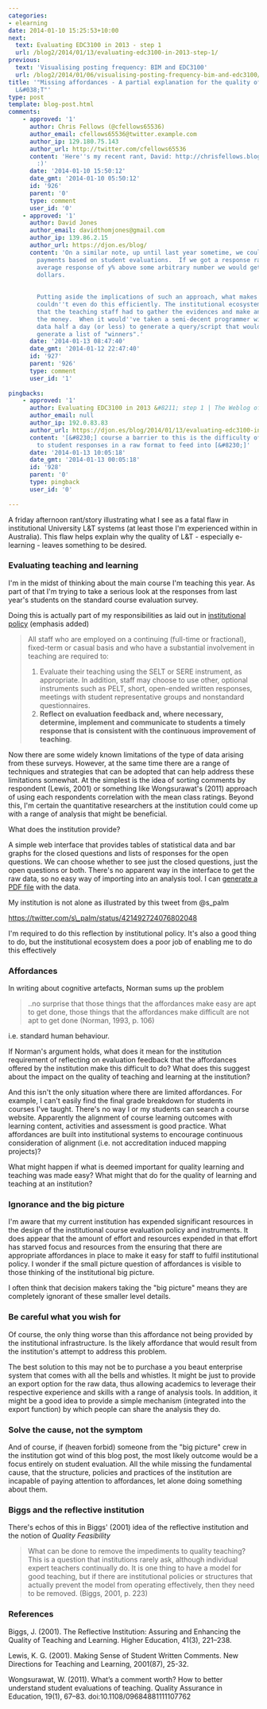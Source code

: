 ```yaml
---
categories:
- elearning
date: 2014-01-10 15:25:53+10:00
next:
  text: Evaluating EDC3100 in 2013 - step 1
  url: /blog2/2014/01/13/evaluating-edc3100-in-2013-step-1/
previous:
  text: 'Visualising posting frequency: BIM and EDC3100'
  url: /blog2/2014/01/06/visualising-posting-frequency-bim-and-edc3100/
title: '"Missing affordances - A partial explanation for the quality of University
  L&#038;T"'
type: post
template: blog-post.html
comments:
    - approved: '1'
      author: Chris Fellows (@cfellows65536)
      author_email: cfellows65536@twitter.example.com
      author_ip: 129.180.75.143
      author_url: http://twitter.com/cfellows65536
      content: 'Here''s my recent rant, David: http://chrisfellows.blogspot.com.au/2013/11/ow-ow-ow-ow.html
        :)'
      date: '2014-01-10 15:50:12'
      date_gmt: '2014-01-10 05:50:12'
      id: '926'
      parent: '0'
      type: comment
      user_id: '0'
    - approved: '1'
      author: David Jones
      author_email: davidthomjones@gmail.com
      author_ip: 139.86.2.15
      author_url: https://djon.es/blog/
      content: 'On a similar note, up until last year sometime, we could apply for bonus
        payments based on student evaluations.  If we got a response rate of x% and an
        average response of y% above some arbitrary number we would get z hundreds of
        dollars.
    
    
        Putting aside the implications of such an approach, what makes it worse is they
        couldn''t even do this efficiently. The institutional ecosystem is so limited
        that the teaching staff had to gather the evidences and make an application for
        the money.  When it would''ve taken a semi-decent programmer with access to the
        data half a day (or less) to generate a query/script that would automatically
        generate a list of "winners".'
      date: '2014-01-13 08:47:40'
      date_gmt: '2014-01-12 22:47:40'
      id: '927'
      parent: '926'
      type: comment
      user_id: '1'
    
pingbacks:
    - approved: '1'
      author: Evaluating EDC3100 in 2013 &#8211; step 1 | The Weblog of (a) David Jones
      author_email: null
      author_ip: 192.0.83.83
      author_url: https://djon.es/blog/2014/01/13/evaluating-edc3100-in-2013-step-1/
      content: '[&#8230;] course a barrier to this is the difficulty of getting access
        to student responses in a raw format to feed into [&#8230;]'
      date: '2014-01-13 10:05:18'
      date_gmt: '2014-01-13 00:05:18'
      id: '928'
      parent: '0'
      type: pingback
      user_id: '0'
    
---
```

A friday afternoon rant/story illustrating what I see as a fatal flaw in institutional University L&T systems (at least those I'm experienced within in Australia). This flaw helps explain why the quality of L&T - especially e-learning - leaves something to be desired.

### Evaluating teaching and learning

I'm in the midst of thinking about the main course I'm teaching this year. As part of that I'm trying to take a serious look at the responses from last year's students on the standard course evaluation survey.

Doing this is actually part of my responsibilities as laid out in [institutional policy](http://policy.usq.edu.au/documents.php?id=13320PL) (emphasis added)

> All staff who are employed on a continuing (full-time or fractional), fixed-term or casual basis and who have a substantial involvement in teaching are required to:
> 
> 1. Evaluate their teaching using the SELT or SERE instrument, as appropriate. In addition, staff may choose to use other, optional instruments such as PELT, short, open-ended written responses, meetings with student representative groups and nonstandard questionnaires.
> 2. **Reflect on evaluation feedback and, where necessary, determine, implement and communicate to students a timely response that is consistent with the continuous improvement of teaching**.

Now there are some widely known limitations of the type of data arising from these surveys. However, at the same time there are a range of techniques and strategies that can be adopted that can help address these limitations somewhat. At the simplest is the idea of sorting comments by respondent (Lewis, 2001) or something like Wongsurawat's (2011) approach of using each respondents correlation with the mean class ratings. Beyond this, I'm certain the quantitative researchers at the institution could come up with a range of analysis that might be beneficial.

What does the institution provide?

A simple web interface that provides tables of statistical data and bar graphs for the closed questions and lists of responses for the open questions. We can choose whether to see just the closed questions, just the open questions or both. There's no apparent way in the interface to get the raw data, so no easy way of importing into an analysis tool. I can [generate a PDF file](https://dl.dropboxusercontent.com/u/14025788/EDC3100/2014%20Semester%201/evaluation%20results/Sem%201%20-%202013%20-%20Online.pdf) with the data.

My institution is not alone as illustrated by this tweet from @s\_palm

https://twitter.com/s\_palm/status/421492724076802048

I'm required to do this reflection by institutional policy. It's also a good thing to do, but the institutional ecosystem does a poor job of enabling me to do this effectively

### Affordances

In writing about cognitive artefacts, Norman sums up the problem

> ..no surprise that those things that the affordances make easy are apt to get done, those things that the affordances make difficult are not apt to get done (Norman, 1993, p. 106)

i.e. standard human behaviour.

If Norman's argument holds, what does it mean for the institution requirement of reflecting on evaluation feedback that the affordances offered by the institution make this difficult to do? What does this suggest about the impact on the quality of teaching and learning at the institution?

And this isn't the only situation where there are limited affordances. For example, I can't easily find the final grade breakdown for students in courses I've taught. There's no way I or my students can search a course website. Apparently the alignment of course learning outcomes with learning content, activities and assessment is good practice. What affordances are built into institutional systems to encourage continuous consideration of alignment (i.e. not accreditation induced mapping projects)?

What might happen if what is deemed important for quality learning and teaching was made easy? What might that do for the quality of learning and teaching at an institution?

### Ignorance and the big picture

I'm aware that my current institution has expended significant resources in the design of the institutional course evaluation policy and instruments. It does appear that the amount of effort and resources expended in that effort has starved focus and resources from the ensuring that there are appropriate affordances in place to make it easy for staff to fulfil institutional policy. I wonder if the small picture question of affordances is visible to those thinking of the institutional big picture.

I often think that decision makers taking the "big picture" means they are completely ignorant of these smaller level details.

### Be careful what you wish for

Of course, the only thing worse than this affordance not being provided by the institutional infrastructure. Is the likely affordance that would result from the institution's attempt to address this problem.

The best solution to this may not be to purchase a you beaut enterprise system that comes with all the bells and whistles. It might be just to provide an export option for the raw data, thus allowing academics to leverage their respective experience and skills with a range of analysis tools. In addition, it might be a good idea to provide a simple mechanism (integrated into the export function) by which people can share the analysis they do.

### Solve the cause, not the symptom

And of course, if (heaven forbid) someone from the "big picture" crew in the institution got wind of this blog post, the most likely outcome would be a focus entirely on student evaluation. All the while missing the fundamental cause, that the structure, policies and practices of the institution are incapable of paying attention to affordances, let alone doing something about them.

### Biggs and the reflective institution

There's echos of this in Biggs' (2001) idea of the reflective institution and the notion of _Quality Feasibility_

> What can be done to remove the impediments to quality teaching? This is a question that institutions rarely ask, although individual expert teachers continually do. It is one thing to have a model for good teaching, but if there are institutional policies or structures that actually prevent the model from operating effectively, then they need to be removed. (Biggs, 2001, p. 223)

### References

Biggs, J. (2001). The Reflective Institution: Assuring and Enhancing the Quality of Teaching and Learning. Higher Education, 41(3), 221–238.

Lewis, K. G. (2001). Making Sense of Student Written Comments. New Directions for Teaching and Learning, 2001(87), 25-32.

Wongsurawat, W. (2011). What’s a comment worth? How to better understand student evaluations of teaching. Quality Assurance in Education, 19(1), 67–83. doi:10.1108/09684881111107762